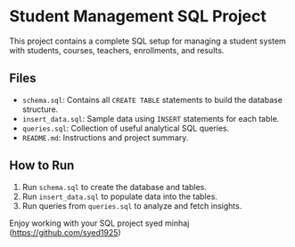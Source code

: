 # Student Management SQL Project

This project contains a complete SQL setup for managing a student system with students, courses, teachers, enrollments, and results.

## Files

- `schema.sql`: Contains all `CREATE TABLE` statements to build the database structure.
- `insert_data.sql`: Sample data using `INSERT` statements for each table.
- `queries.sql`: Collection of useful analytical SQL queries.
- `README.md`: Instructions and project summary.

## How to Run

1. Run `schema.sql` to create the database and tables.
2. Run `insert_data.sql` to populate data into the tables.
3. Run queries from `queries.sql` to analyze and fetch insights.

Enjoy working with your SQL project
syed minhaj (https://github.com/syed1925)
